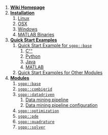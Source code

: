 1. [**Wiki Homepage**](https://github.com/SGpp/SGpp/wiki)
2. [**Installation**](https://github.com/SGpp/SGpp/wiki/Installation)
   1. [Linux](https://github.com/SGpp/SGpp/wiki/Linux-(GCC-Clang-ICC))
   2. [OSX](https://github.com/SGpp/SGpp/wiki/OSX-(GCC-ICC))
   3. [Windows](https://github.com/SGpp/SGpp/wiki/Windows-(MinGW))
   4. [MATLAB Binaries](https://github.com/SGpp/SGpp/wiki/Windows-(MinGW))
3. [**Quick Start Examples**](https://github.com/SGpp/SGpp/wiki/Quick-Start)
   1. [Quick Start Example for `sgpp::base`](https://github.com/SGpp/SGpp/wiki/Quick-Start)
      1. [C⁺⁺](https://github.com/SGpp/SGpp/wiki/Base-quick-start-(C%E2%81%BA%E2%81%BA))
      2. [Python](https://github.com/SGpp/SGpp/wiki/Base-quick-start-(Python))
      3. [Java](https://github.com/SGpp/SGpp/wiki/Base-quick-start-(Java))
      4. [MATLAB](https://github.com/SGpp/SGpp/wiki/Base-quick-start-(MATLAB))
   2. [Quick Start Examples for Other Modules](https://github.com/SGpp/SGpp/wiki/Quick-Start)
4. [**Modules**](https://github.com/SGpp/SGpp/wiki/Modules)
   1. [`sgpp::base`](https://github.com/SGpp/SGpp/wiki/Module-sgpp::base)
   2. [`sgpp::combigrid`](https://github.com/SGpp/SGpp/wiki/Module-sgpp::combigrid)
   3. [`sgpp::datadriven`](https://github.com/SGpp/SGpp/wiki/Module-sgpp::datadriven)
      1. [Data mining pipeline](https://github.com/SGpp/SGpp/wiki/Datadriven-datamining-pipeline)
      2. [Data mining pipeline configuration](https://github.com/SGpp/SGpp/wiki/Datadriven-dataminig-pipeline-configuration)
   4. [`sgpp::optimization`](https://github.com/SGpp/SGpp/wiki/Module-sgpp::optimization)
   5. [`sgpp::pde`](https://github.com/SGpp/SGpp/wiki/Module-sgpp::pde)
   6. [`sgpp::quadrature`](https://github.com/SGpp/SGpp/wiki/Module-sgpp::quadrature)
   7. [`sgpp::solver`](https://github.com/SGpp/SGpp/wiki/Module-sgpp::solver)